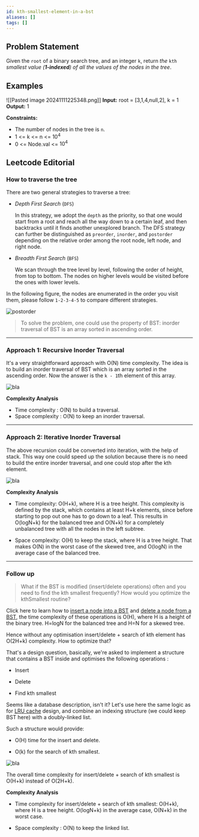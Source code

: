 ```yaml
---
id: kth-smallest-element-in-a-bst
aliases: []
tags: []
---
```


## Problem Statement

Given the `root` of a binary search tree, and an integer `k`, return _the_ `kth` _smallest value (**1-indexed**) of all the values of the nodes in the tree_.

## Examples
![[Pasted image 20241111225348.png]]
**Input:** root = [3,1,4,null,2], k = 1
**Output:** 1

**Constraints:**

- The number of nodes in the tree is `n`.
- 1 <= k <= n <= $10^4$
- 0 <= Node.val <= $10^4$

## Leetcode Editorial
### How to traverse the tree

There are two general strategies to traverse a tree:

- _Depth First Search_ (`DFS`)
    
    In this strategy, we adopt the `depth` as the priority, so that one would start from a root and reach all the way down to a certain leaf, and then backtracks until it finds another unexplored branch. The DFS strategy can further be distinguished as `preorder`, `inorder`, and `postorder` depending on the relative order among the root node, left node, and right node.
    
- _Breadth First Search_ (`BFS`)
    
    We scan through the tree level by level, following the order of height, from top to bottom. The nodes on higher levels would be visited before the ones with lower levels.
    

In the following figure, the nodes are enumerated in the order you visit them, please follow `1-2-3-4-5` to compare different strategies.

![postorder](https://leetcode.com/problems/kth-smallest-element-in-a-bst/Figures/230/bfs_dfs.png)

> To solve the problem, one could use the property of BST: inorder traversal of BST is an array sorted in ascending order.

  
  

---

### Approach 1: Recursive Inorder Traversal

It's a very straightforward approach with O(N) time complexity. The idea is to build an inorder traversal of BST which is an array sorted in the ascending order. Now the answer is the `k - 1`th element of this array.

![bla](https://leetcode.com/problems/kth-smallest-element-in-a-bst/Figures/230/inorder.png)

**Complexity Analysis**

- Time complexity : O(N) to build a traversal.
- Space complexity : O(N) to keep an inorder traversal.  
    

  

---
### Approach 2: Iterative Inorder Traversal

The above recursion could be converted into iteration, with the help of stack. This way one could speed up the solution because there is no need to build the entire inorder traversal, and one could stop after the kth element.

![bla](https://leetcode.com/problems/kth-smallest-element-in-a-bst/Figures/230/iteration.png)

**Complexity Analysis**

- Time complexity: O(H+k), where H is a tree height. This complexity is defined by the stack, which contains at least H+k elements, since before starting to pop out one has to go down to a leaf. This results in O(logN+k) for the balanced tree and O(N+k) for a completely unbalanced tree with all the nodes in the left subtree.
    
- Space complexity: O(H) to keep the stack, where H is a tree height. That makes O(N) in the worst case of the skewed tree, and O(logN) in the average case of the balanced tree.
    
      
    

  

---

### Follow up

> What if the BST is modified (insert/delete operations) often and you need to find the kth smallest frequently? How would you optimize the kthSmallest routine?

Click here to learn how to [insert a node into a BST](https://leetcode.com/articles/insert-into-a-bst/) and [delete a node from a BST](https://leetcode.com/articles/delete-node-in-a-bst/), the time complexity of these operations is O(H), where H is a height of the binary tree. H=logN for the balanced tree and H=N for a skewed tree.

Hence without any optimisation insert/delete + search of kth element has O(2H+k) complexity. How to optimize that?

That's a design question, basically, we're asked to implement a structure that contains a BST inside and optimises the following operations :

- Insert
    
- Delete
    
- Find kth smallest
    

Seems like a database description, isn't it? Let's use here the same logic as for [LRU cache](https://leetcode.com/articles/lru-cache/) design, and combine an indexing structure (we could keep BST here) with a doubly-linked list.

Such a structure would provide:

- O(H) time for the insert and delete.
    
- O(k) for the search of kth smallest.
    

![bla](https://leetcode.com/problems/kth-smallest-element-in-a-bst/Figures/230/linked_list2.png)

The overall time complexity for insert/delete + search of kth smallest is O(H+k) instead of O(2H+k).

**Complexity Analysis**

- Time complexity for insert/delete + search of kth smallest: O(H+k), where H is a tree height. O(logN+k) in the average case, O(N+k) in the worst case.
    
- Space complexity : O(N) to keep the linked list.
